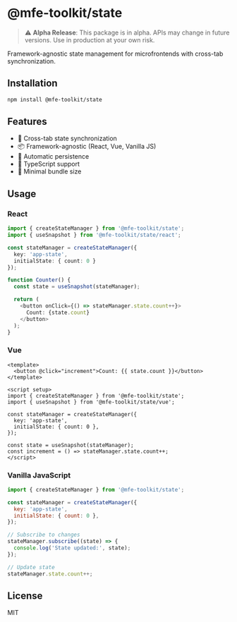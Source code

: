 # @mfe-toolkit/state

> ⚠️ **Alpha Release**: This package is in alpha. APIs may change in future versions. Use in production at your own risk.

Framework-agnostic state management for microfrontends with cross-tab synchronization.

## Installation

```bash
npm install @mfe-toolkit/state
```

## Features

- 🔄 Cross-tab state synchronization
- 📦 Framework-agnostic (React, Vue, Vanilla JS)
- 💾 Automatic persistence
- 🎯 TypeScript support
- 🚀 Minimal bundle size

## Usage

### React

```typescript
import { createStateManager } from '@mfe-toolkit/state';
import { useSnapshot } from '@mfe-toolkit/state/react';

const stateManager = createStateManager({
  key: 'app-state',
  initialState: { count: 0 }
});

function Counter() {
  const state = useSnapshot(stateManager);

  return (
    <button onClick={() => stateManager.state.count++}>
      Count: {state.count}
    </button>
  );
}
```

### Vue

```vue
<template>
  <button @click="increment">Count: {{ state.count }}</button>
</template>

<script setup>
import { createStateManager } from '@mfe-toolkit/state';
import { useSnapshot } from '@mfe-toolkit/state/vue';

const stateManager = createStateManager({
  key: 'app-state',
  initialState: { count: 0 },
});

const state = useSnapshot(stateManager);
const increment = () => stateManager.state.count++;
</script>
```

### Vanilla JavaScript

```javascript
import { createStateManager } from '@mfe-toolkit/state';

const stateManager = createStateManager({
  key: 'app-state',
  initialState: { count: 0 },
});

// Subscribe to changes
stateManager.subscribe((state) => {
  console.log('State updated:', state);
});

// Update state
stateManager.state.count++;
```

## License

MIT
